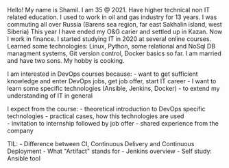 Hello! My name is Shamil. I am 35 @ 2021.
Have higher technical non IT related education. I used to work in oil and gas industry for 13 years. I was commuting all over Russia (Barens sea region, far east Sakhalin island, west Siberia) 
This year I have ended my O&G carier and settled up in Kazan. Now I work in finance.
I started studying IT in 2020 at several online courses. Learned some technologies: Linux, Python, some relational and NoSql DB managment systems, Git version control, Docker basics so far.
I am married and have two sons.
My hobby is cooking. 

I am interested in DevOps courses because:
	- want to get sufficient knowledge and enter DevOps jobs, get job offer, start IT career 
	- I want to learn some specific technologies (Ansible, Jenkins, Docker)
	- to extend my understanding of IT in general

I expect from the course:
	- theoretical introduction to DevOps specific technologies 
	- practical cases, how this technologies are used  
	- invitation to internship followed by job offer
	- shared experience from the company

TIL:
	- Difference between CI, Continuous Delivery and Continuous Deployment
	- What "Artifact" stands for
	- Jenkins overview
	- Self study: Ansible tool
